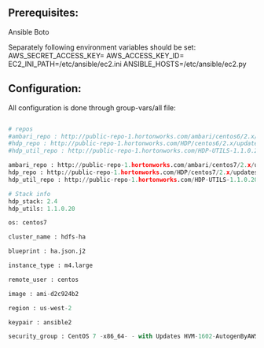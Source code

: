 ## Prerequisites:

Ansible
Boto

Separately following environment variables should be set:
AWS_SECRET_ACCESS_KEY=
AWS_ACCESS_KEY_ID=
EC2_INI_PATH=/etc/ansible/ec2.ini
ANSIBLE_HOSTS=/etc/ansible/ec2.py

## Configuration: 

All configuration is done through group-vars/all file:

```python

# repos
#ambari_repo : http://public-repo-1.hortonworks.com/ambari/centos6/2.x/updates/2.1.0
#hdp_repo : http://public-repo-1.hortonworks.com/HDP/centos6/2.x/updates/2.2.6.0
#hdp_util_repo : http://public-repo-1.hortonworks.com/HDP-UTILS-1.1.0.20/repos/centos6

ambari_repo : http://public-repo-1.hortonworks.com/ambari/centos7/2.x/updates/2.2.2.0
hdp_repo : http://public-repo-1.hortonworks.com/HDP/centos7/2.x/updates/2.4.2.0
hdp_util_repo : http://public-repo-1.hortonworks.com/HDP-UTILS-1.1.0.20/repos/centos7

# Stack info
hdp_stack: 2.4
hdp_utils: 1.1.0.20

os: centos7

cluster_name : hdfs-ha

blueprint : ha.json.j2

instance_type : m4.large

remote_user : centos

image : ami-d2c924b2

region : us-west-2

keypair : ansible2

security_group : CentOS 7 -x86_64- - with Updates HVM-1602-AutogenByAWSMP-

```